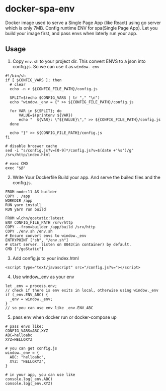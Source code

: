 # docker-spa-env
Docker image used to serve a Single Page App (like React) using go server which is only 7MB.
Config runtime ENV for spa(Single Page App). Let you build your image first, and pass envs when laterly run your app.

## Usage
1. Copy `env.sh` to your project dir. This convert ENVS to a json into config.js. So we can use it as `window._env`
``` shell
#!/bin/sh
if [ $CONFIG_VARS ]; then
  # clear
  echo -n > ${CONFIG_FILE_PATH}/config.js

  SPLIT=$(echo $CONFIG_VARS | tr "," "\n")
  echo "window._env = {" >> ${CONFIG_FILE_PATH}/config.js

  for VAR in ${SPLIT}; do
      VALUE=$(printenv ${VAR})
      echo "  ${VAR}: \"${VALUE}\"," >> ${CONFIG_FILE_PATH}/config.js
  done

  echo "}" >> ${CONFIG_FILE_PATH}/config.js
fi

# disable broswer cache
sed -i "s/config.js?v=[0-9]*/config.js?v=$(date +'%s')/g" /srv/http/index.html

# exec CMD
exec "$@"
```
2. Write Your Dockerfile Build your app. And serve the builed files and the config.js.

```
FROM node:11 AS builder
COPY . /app
WORKDIR /app
RUN yarn install
RUN yarn run build

FROM wlchn/gostatic:latest
ENV CONFIG_FILE_PATH /srv/http
COPY --from=builder /app/build /srv/http
COPY ./env.sh /env.sh
# Ensure convert envs to window._env
ENTRYPOINT ["sh", "/env.sh"]
# start server. listen on 8043(in container) by default.
CMD ["/goStatic"]
```

3. Add config.js to your index.html
```
<script type="text/javascript" src="/config.js?v="></script>
```
4. Use window._env as your env
```
let _env = process.env;
// check if there is env exits in local, otherwise using window._env
if (_env.ENV_ABC) {
  _env = window._env;
}
// so you can use env like _env.ENV_ABC
```

5. pass env when docker run or docker-compose up
```
# pass envs like:
CONFIG_VARS=ABC,XYZ
ABC=helloabc
XYZ=HELLOXYZ

# you can get config.js
window._env = {
  ABC: "helloabc",
  XYZ: "HELLOXYZ",
}

# in your app, you can use like
console.log(_env.ABC)
console.log(_env.XYZ)
```
